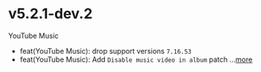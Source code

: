 # v5.2.1-dev.2
YouTube Music
- feat(YouTube Music): drop support versions `7.16.53`
- feat(YouTube Music): Add `Disable music video in album` patch ...[more](https://github.com/inotia00/revanced-patches/releases/tag/v5.2.1-dev.2)

